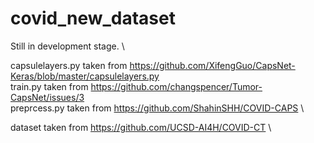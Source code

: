 # covid_new_dataset

Still in development stage. \

capsulelayers.py taken from https://github.com/XifengGuo/CapsNet-Keras/blob/master/capsulelayers.py \
train.py taken from https://github.com/changspencer/Tumor-CapsNet/issues/3 \
preprcess.py taken from https://github.com/ShahinSHH/COVID-CAPS \

dataset taken from https://github.com/UCSD-AI4H/COVID-CT \
